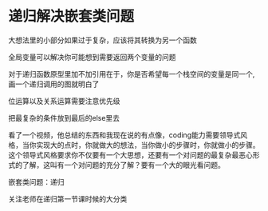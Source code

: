 # 递归解决嵌套类问题

大想法里的小部分如果过于复杂，应该将其转换为另一个函数

全局变量可以解决你可能想到需要返回两个变量的问题

对于递归函数原型里加不加引用在于，你是否希望每一个栈空间的变量是同一个,画一个递归调用的图就明白了

位运算以及关系运算需要注意优先级

把最复杂的条件放到最后的else里去

看了一个视频，他总结的东西和我现在说的有点像，coding能力需要领导式风格，当你实现大的点时，你就做大的想法，当你做小的步骤时，你就做小的步骤。这个领导式风格要求你不仅要有一个大思想，还要有一个对问题的最复杂最恶心形式的了解，这叫有一个对问题的充分了解？要有一个大的眼光看问题。

嵌套类问题：递归

关注老师在递归第一节课时候的大分类
